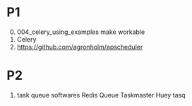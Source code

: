 # P1
0) 004_celery_using_examples make workable
1) Celery
2) https://github.com/agronholm/apscheduler

# P2
1) task queue softwares
   Redis Queue
   Taskmaster
   Huey
   tasq